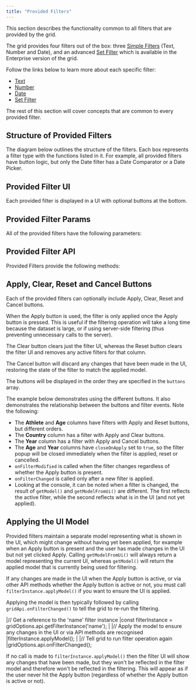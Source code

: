 ```yaml
---
title: "Provided Filters"
---
```


This section describes the functionality common to all filters that are provided by the grid.

The grid provides four filters out of the box: three [Simple Filters](/filter-provided-simple/) (Text, Number and Date), and an advanced [Set Filter](/filter-set/) which is available in the Enterprise version of the grid.

Follow the links below to learn more about each specific filter:

- [Text](/filter-text/)
- [Number](/filter-number/)
- [Date](/filter-date/)
- [Set Filter](/filter-set/)<enterprise-icon></enterprise-icon>

The rest of this section will cover concepts that are common to every provided filter.

## Structure of Provided Filters

The diagram below outlines the structure of the filters. Each box represents a filter type with the functions listed in it. For example, all provided filters have button logic, but only the Date filter has a Date Comparator or a Date Picker.

<image-caption src="filter-provided/resources/provided-filters.png" alt="Provided Filters" width="52rem" centered="true"></image-caption>

## Provided Filter UI

Each provided filter is displayed in a UI with optional buttons at the bottom.

<image-caption src="filter-provided/resources/filter-content.png" alt="Filter Content" width="18rem" centered="true"></image-caption>

## Provided Filter Params

All of the provided filters have the following parameters:

<api-documentation source='filter-provided/resources/provided-filters.json' section='filterParams'></api-documentation>

## Provided Filter API

Provided Filters provide the following methods:

<api-documentation sources='["filter-api/resources/filterApi.json", "filter-provided/resources/provided-filters.json"]' section='api'></api-documentation>

## Apply, Clear, Reset and Cancel Buttons

Each of the provided filters can optionally include Apply, Clear, Reset and Cancel buttons.

When the Apply button is used, the filter is only applied once the Apply button is pressed. This is useful if the filtering operation will take a long time because the dataset is large, or if using server-side filtering (thus preventing unnecessary calls to the server).

The Clear button clears just the filter UI, whereas the Reset button clears the filter UI and removes any active filters for that column.

The Cancel button will discard any changes that have been made in the UI, restoring the state of the filter to match the applied model.

The buttons will be displayed in the order they are specified in the `buttons` array.

The example below demonstrates using the different buttons. It also demonstrates the relationship between the buttons and filter events. Note the following:

- The **Athlete** and **Age** columns have filters with Apply and Reset buttons, but different orders.
- The **Country** column has a filter with Apply and Clear buttons.
- The **Year** column has a filter with Apply and Cancel buttons.
- The **Age** and **Year** columns have `closeOnApply` set to `true`, so the filter popup will be closed immediately when the filter is applied, reset or cancelled.
- `onFilterModified` is called when the filter changes regardless of whether the Apply button is present.
- `onFilterChanged` is called only after a new filter is applied.
- Looking at the console, it can be noted when a filter is changed, the result of `getModel()` and `getModelFromUi()` are different. The first reflects the active filter, while the second reflects what is in the UI (and not yet applied).

<grid-example title='Buttons and Filter Events' name='buttons-and-filter-events' type='generated' options='{ "enterprise": true, "exampleHeight": 560, "modules": ["clientside", "setfilter", "menu", "columnpanel"] }'></grid-example>

## Applying the UI Model

Provided filters maintain a separate model representing what is shown in the UI, which might change without having yet been applied, for example when an Apply button is present and the user has made changes in the UI but not yet clicked Apply. Calling `getModelFromUi()` will always return a model representing the current UI, whereas `getModel()` will return the applied model that is currently being used for filtering.

If any changes are made in the UI when the Apply button is active, or via other API methods whether the Apply button is active or not, you must call `filterInstance.applyModel()` if you want to ensure the UI is applied.

Applying the model is then typically followed by calling `gridApi.onFilterChanged()` to tell the grid to re-run the filtering.

<snippet>
|// Get a reference to the 'name' filter instance
|const filterInstance = gridOptions.api.getFilterInstance('name');
|
|// Apply the model to ensure any changes in the UI or via API methods are recognised
|filterInstance.applyModel();
|
|// Tell grid to run filter operation again
|gridOptions.api.onFilterChanged();
</snippet>

If no call is made to `filterInstance.applyModel()` then the filter UI will show any changes that have been made, but they won't be reflected in the filter model and therefore won't be reflected in the filtering. This will appear as if the user never hit the Apply button (regardless of whether the Apply button is active or not).
